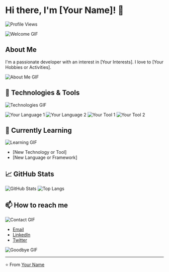 # Hi there, I'm [Your Name]! 👋

![Profile Views](https://komarev.com/ghpvc/?username=yourusername&style=flat-square&color=blue)

![Welcome GIF](https://yourcustomgifurl.com/welcome.gif)

## About Me

I'm a passionate developer with an interest in [Your Interests]. I love to [Your Hobbies or Activities].

![About Me GIF](https://yourcustomgifurl.com/aboutme.gif)

## 🔧 Technologies & Tools

![Technologies GIF](https://yourcustomgifurl.com/technologies.gif)

![Your Language 1](https://img.shields.io/badge/Language-YourLanguage1-informational?style=flat&logo=yourlanguage1&color=2bbc8a)
![Your Language 2](https://img.shields.io/badge/Language-YourLanguage2-informational?style=flat&logo=yourlanguage2&color=2bbc8a)
![Your Tool 1](https://img.shields.io/badge/Tool-YourTool1-informational?style=flat&logo=yourtool1&color=2bbc8a)
![Your Tool 2](https://img.shields.io/badge/Tool-YourTool2-informational?style=flat&logo=yourtool2&color=2bbc8a)

## 🌱 Currently Learning

![Learning GIF](https://yourcustomgifurl.com/learning.gif)

- [New Technology or Tool]
- [New Language or Framework]

## 📈 GitHub Stats

![GitHub Stats](https://github-readme-stats.vercel.app/api?username=yourusername&show_icons=true&theme=radical)
![Top Langs](https://github-readme-stats.vercel.app/api/top-langs/?username=yourusername&layout=compact&theme=radical)

## 📫 How to reach me

![Contact GIF](https://yourcustomgifurl.com/contact.gif)

- [Email](mailto:your-email@example.com)
- [LinkedIn](https://www.linkedin.com/in/yourprofile)
- [Twitter](https://twitter.com/yourprofile)

![Goodbye GIF](https://yourcustomgifurl.com/goodbye.gif)

---

⭐️ From [Your Name](https://github.com/yourusername)
